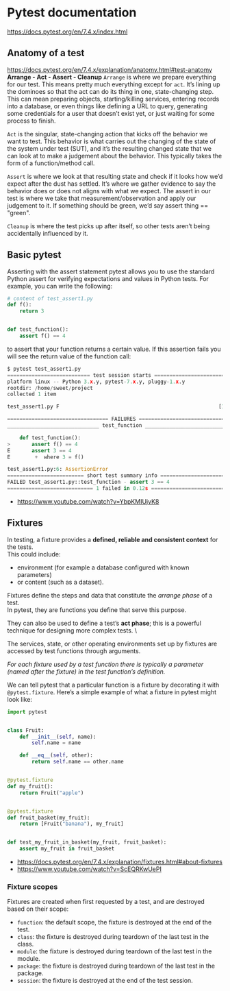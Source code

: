 # Pytest documentation
https://docs.pytest.org/en/7.4.x/index.html

## Anatomy of a test
https://docs.pytest.org/en/7.4.x/explanation/anatomy.html#test-anatomy
**Arrange - Act - Assert - Cleanup**
`Arrange` is where we prepare everything for our test. This means pretty much everything except for `act`. It’s lining up the dominoes so that the act can do its thing in one, state-changing step. This can mean preparing objects, starting/killing services, entering records into a database, or even things like defining a URL to query, generating some credentials for a user that doesn’t exist yet, or just waiting for some process to finish.


`Act` is the singular, state-changing action that kicks off the behavior we want to test. This behavior is what carries out the changing of the state of the system under test (SUT), and it’s the resulting changed state that we can look at to make a judgement about the behavior. This typically takes the form of a function/method call.


`Assert` is where we look at that resulting state and check if it looks how we’d expect after the dust has settled. It’s where we gather evidence to say the behavior does or does not aligns with what we expect. The assert in our test is where we take that measurement/observation and apply our judgement to it. If something should be green, we’d say assert thing == "green".

`Cleanup` is where the test picks up after itself, so other tests aren’t being accidentally influenced by it.


## Basic pytest
Asserting with the assert statement
pytest allows you to use the standard Python assert for verifying expectations and values in Python tests. For example, you can write the following:
```python
# content of test_assert1.py
def f():
    return 3


def test_function():
    assert f() == 4
```
to assert that your function returns a certain value. If this assertion fails you will see the return value of the function call:
```python
$ pytest test_assert1.py
=========================== test session starts ============================
platform linux -- Python 3.x.y, pytest-7.x.y, pluggy-1.x.y
rootdir: /home/sweet/project
collected 1 item

test_assert1.py F                                                    [100%]

================================= FAILURES =================================
______________________________ test_function _______________________________

    def test_function():
>       assert f() == 4
E       assert 3 == 4
E        +  where 3 = f()

test_assert1.py:6: AssertionError
========================= short test summary info ==========================
FAILED test_assert1.py::test_function - assert 3 == 4
============================ 1 failed in 0.12s =============================
```
- https://www.youtube.com/watch?v=YbpKMIUjvK8

## Fixtures

In testing, a fixture provides a **defined, reliable and consistent context** for the tests. \
This could include: 
 - environment (for example a database configured with known parameters) 
 - or content (such as a dataset).

Fixtures define the steps and data that constitute the *arrange phase* of a test. \
In pytest, they are functions you define that serve this purpose. 

They can also be used to define a test’s **act phase**; this is a powerful technique for designing more complex tests. \

The services, state, or other operating environments set up by fixtures are accessed by test functions through arguments. 

*For each fixture used by a test function there is typically a parameter (named after the fixture) in the test function’s definition.*

We can tell pytest that a particular function is a fixture by decorating it with `@pytest.fixture`. Here’s a simple example of what a fixture in pytest might look like:

```python
import pytest


class Fruit:
    def __init__(self, name):
        self.name = name

    def __eq__(self, other):
        return self.name == other.name


@pytest.fixture
def my_fruit():
    return Fruit("apple")


@pytest.fixture
def fruit_basket(my_fruit):
    return [Fruit("banana"), my_fruit]


def test_my_fruit_in_basket(my_fruit, fruit_basket):
    assert my_fruit in fruit_basket
```

- https://docs.pytest.org/en/7.4.x/explanation/fixtures.html#about-fixtures
- https://www.youtube.com/watch?v=ScEQRKwUePI


### Fixture scopes
Fixtures are created when first requested by a test, and are destroyed based on their scope:
- `function`: the default scope, the fixture is destroyed at the end of the test.
- `class`: the fixture is destroyed during teardown of the last test in the class.
- `module`: the fixture is destroyed during teardown of the last test in the module.
- `package`: the fixture is destroyed during teardown of the last test in the package.
- `session`: the fixture is destroyed at the end of the test session.

